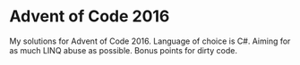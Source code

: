 # Advent of Code 2016

My solutions for Advent of Code 2016. Language of choice is C#. Aiming for as much LINQ abuse as possible. Bonus points for dirty code.
